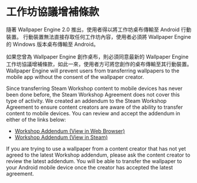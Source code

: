 # 工作坊協議增補條款

隨著 Wallpaper Engine 2.0 推出，使用者得以將工作坊桌布傳輸至 Android 行動裝置。 行動裝置無法直接存取任何工作坊內容，使用者必須將 Wallpaper Engine 的 Windows 版本桌布傳輸至 Android。

如果您曾為 Wallpaper Engine 創作桌布，則必須同意最新的 Wallpaper Engine 工作坊協議增補條款，如此一來，使用者方可將您創作的桌布傳輸至其行動裝置。 Wallpaper Engine will prevent users from transferring wallpapers to the mobile app without the consent of the wallpaper creator.

Since transferring Steam Workshop content to mobile devices has never been done before, the Steam Workshop Agreement does not cover this type of activity. We created an addendum to the Steam Workshop Agreement to ensure content creators are aware of the ability to transfer content to mobile devices. You can review and accept the addendum in either of the links below:

* [Workshop Addendum (View in Web Browser)](https://store.steampowered.com/workshopeula/431960/)
* <a href="steam://url/WorkshopEula/431960/">Workshop Addendum (View in Steam)</a>

If you are trying to use a wallpaper from a content creator that has not yet agreed to the latest Workshop addendum, please ask the content creator to review the latest addendum. You will be able to transfer the wallpaper to your Android mobile device once the creator has accepted the latest agreement.